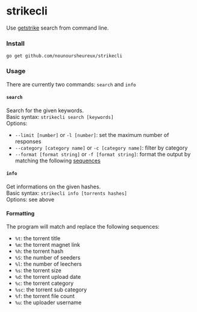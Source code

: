 # strikecli

Use [getstrike](https://getstrike.net/torrents) search from command line.

### Install

`go get github.com/nounoursheureux/strikecli`

### Usage 

There are currently two commands: `search` and `info`             

#### `search`

Search for the given keywords.         
Basic syntax: `strikecli search [keywords]`         
Options:          
- `--limit [number]` or `-l [number]`: set the maximum number of responses
- `--category [category name]` or `-c [category name]`: filter by category
- `--format [format string]` or `-f [format string]`: format the output by matching the following [sequences](#Formatting)

#### `info`

Get informations on the given hashes.    
Basic syntax: `strikecli info [torrents hashes]`         
Options: see above

#### Formatting

The program will match and replace the following sequences:        
- `%t`: the torrent title
- `%m`: the torrent magnet link
- `%h`: the torrent hash
- `%S`: the number of seeders
- `%l`: the number of leechers
- `%s`: the torrent size
- `%d`: the torrent upload date
- `%c`: the torrent category
- `%sc`: the torrent sub category
- `%f`: the torrent file count
- `%u`: the uploader username
